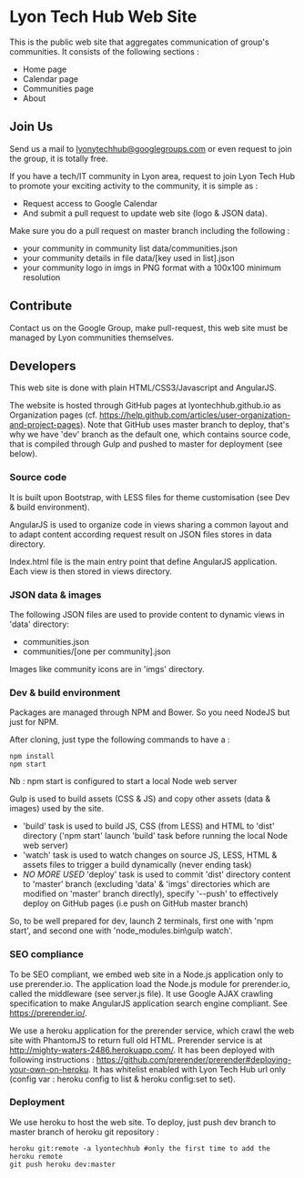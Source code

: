 Lyon Tech Hub Web Site
======================

This is the public web site that aggregates communication of group's communities.
It consists of the following sections :

* Home page
* Calendar page
* Communities page
* About

Join Us
-------
Send us a mail to lyonytechhub@googlegroups.com or even request to join the group, it is totally free.

If you have a tech/IT community in Lyon area, request to join Lyon Tech Hub to promote your exciting activity to the community, it is simple as :

* Request access to Google Calendar
* And submit a pull request to update web site (logo & JSON data).

Make sure you do a pull request on master branch including the following :

* your community in community list data/communities.json
* your community details in file data/[key used in list].json
* your community logo in imgs in PNG format with a 100x100 minimum resolution

Contribute
----------
Contact us on the Google Group, make pull-request, this web site must be managed by Lyon communities themselves.

Developers
----------
This web site is done with plain HTML/CSS3/Javascript and AngularJS.

The website is hosted through GitHub pages at lyontechhub.github.io as Organization pages (cf. https://help.github.com/articles/user-organization-and-project-pages).
Note that GitHub uses master branch to deploy, that's why we have 'dev' branch as the default one, which contains source code, that is compiled through Gulp and pushed to master for deployment (see below).

### Source code

It is built upon Bootstrap, with LESS files for theme customisation (see Dev & build environment).

AngularJS is used to organize code in views sharing a common layout and to adapt content according request result on JSON files stores in data directory.

Index.html file is the main entry point that define AngularJS application. Each view is then stored in views directory.

### JSON data & images

The following JSON files are used to provide content to dynamic views in 'data' directory:

* communities.json
* communities/[one per community].json

Images like community icons are in 'imgs' directory.

### Dev & build environment

Packages are managed through NPM and Bower. So you need NodeJS but just for NPM.

After cloning, just type the following commands to have a  :

```
npm install
npm start
```

Nb : npm start is configured to start a local Node web server

Gulp is used to build assets (CSS & JS) and copy other assets (data & images) used by the site.

* 'build' task is used to build JS, CSS (from LESS) and HTML to 'dist' directory ('npm start' launch 'build' task before running the local Node web server)
* 'watch' task is used to watch changes on source JS, LESS, HTML & assets files to trigger a build dynamically (never ending task)
* _NO MORE USED_ 'deploy' task is used to commit 'dist' directory content to 'master' branch (excluding 'data' & 'imgs' directories which are modified on 'master' branch directly), specify '--push' to effectively deploy on GitHub pages (i.e push on GitHub master branch)

So, to be well prepared for dev, launch 2 terminals, first one with 'npm start', and second one with 'node_modules\.bin\gulp watch'.

### SEO compliance

To be SEO compliant, we embed web site in a Node.js application only to use prerender.io. The application load the Node.js module for prerender.io, called the middleware (see server.js file).
It use Google AJAX crawling specification to make AngularJS application search engine compliant. See https://prerender.io/.

We use a heroku application for the prerender service, which crawl the web site with PhantomJS to return full old HTML. Prerender service is at http://mighty-waters-2486.herokuapp.com/.
It has been deployed with following instructions : https://github.com/prerender/prerender#deploying-your-own-on-heroku.
It has whitelist enabled with Lyon Tech Hub url only (config var : heroku config to list & heroku config:set to set).

### Deployment

We use heroku to host the web site. To deploy, just push dev branch to master branch of heroku git repository :

```
heroku git:remote -a lyontechhub #only the first time to add the heroku remote
git push heroku dev:master 
```